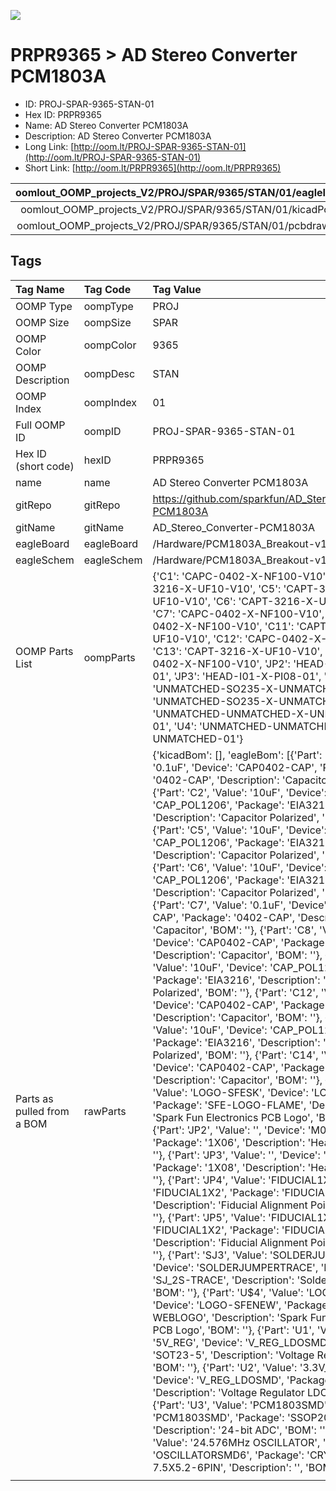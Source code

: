 


  
![][im]
# PRPR9365 > AD Stereo Converter PCM1803A

- ID: PROJ-SPAR-9365-STAN-01
- Hex ID: PRPR9365
- Name: AD Stereo Converter PCM1803A
- Description: AD Stereo Converter PCM1803A
- Long Link: [http://oom.lt/PROJ-SPAR-9365-STAN-01](http://oom.lt/PROJ-SPAR-9365-STAN-01)
- Short Link: [http://oom.lt/PRPR9365](http://oom.lt/PRPR9365)
  

|oomlout_OOMP_projects_V2/PROJ/SPAR/9365/STAN/01/eagleImage.png|oomlout_OOMP_projects_V2/PROJ/SPAR/9365/STAN/01/eagleSchemImage.png|oomlout_OOMP_projects_V2/PROJ/SPAR/9365/STAN/01/kicadPcb3dFront.png|oomlout_OOMP_projects_V2/PROJ/SPAR/9365/STAN/01/kicadPcb3dBack.png|
| :---: | :---: | :---: | :---: |
|oomlout_OOMP_projects_V2/PROJ/SPAR/9365/STAN/01/kicadPcb3d.png|oomlout_OOMP_projects_V2/PROJ/SPAR/9365/STAN/01/bomBack.png|oomlout_OOMP_projects_V2/PROJ/SPAR/9365/STAN/01/bomFront.png|oomlout_OOMP_projects_V2/PROJ/SPAR/9365/STAN/01/pcbdraw.svg|
|oomlout_OOMP_projects_V2/PROJ/SPAR/9365/STAN/01/pcbdrawBack.svg||||

## Tags
  

|Tag Name|Tag Code|Tag Value|
| :--- | :--- | :--- |
|OOMP Type|oompType|PROJ|
|OOMP Size|oompSize|SPAR|
|OOMP Color|oompColor|9365|
|OOMP Description|oompDesc|STAN|
|OOMP Index|oompIndex|01|
|Full OOMP ID|oompID|PROJ-SPAR-9365-STAN-01|
|Hex ID (short code)|hexID|PRPR9365|
|name|name|AD Stereo Converter PCM1803A|
|gitRepo|gitRepo|https://github.com/sparkfun/AD_Stereo_Converter-PCM1803A|
|gitName|gitName|AD_Stereo_Converter-PCM1803A|
|eagleBoard|eagleBoard|/Hardware/PCM1803A_Breakout-v11.brd|
|eagleSchem|eagleSchem|/Hardware/PCM1803A_Breakout-v11.sch|
|OOMP Parts List|oompParts|{'C1': 'CAPC-0402-X-NF100-V10', 'C2': 'CAPT-3216-X-UF10-V10', 'C5': 'CAPT-3216-X-UF10-V10', 'C6': 'CAPT-3216-X-UF10-V10', 'C7': 'CAPC-0402-X-NF100-V10', 'C8': 'CAPC-0402-X-NF100-V10', 'C11': 'CAPT-3216-X-UF10-V10', 'C12': 'CAPC-0402-X-NF100-V10', 'C13': 'CAPT-3216-X-UF10-V10', 'C14': 'CAPC-0402-X-NF100-V10', 'JP2': 'HEAD-I01-X-PI06-01', 'JP3': 'HEAD-I01-X-PI08-01', 'U1': 'UNMATCHED-SO235-X-UNMATCHED-01', 'U2': 'UNMATCHED-SO235-X-UNMATCHED-01', 'U3': 'UNMATCHED-UNMATCHED-X-UNMATCHED-01', 'U4': 'UNMATCHED-UNMATCHED-X-UNMATCHED-01'}|
|Parts as pulled from a BOM|rawParts|{'kicadBom': [], 'eagleBom': [{'Part': 'C1', 'Value': '0.1uF', 'Device': 'CAP0402-CAP', 'Package': '0402-CAP', 'Description': 'Capacitor', 'BOM': ''}, {'Part': 'C2', 'Value': '10uF', 'Device': 'CAP_POL1206', 'Package': 'EIA3216', 'Description': 'Capacitor Polarized', 'BOM': ''}, {'Part': 'C5', 'Value': '10uF', 'Device': 'CAP_POL1206', 'Package': 'EIA3216', 'Description': 'Capacitor Polarized', 'BOM': ''}, {'Part': 'C6', 'Value': '10uF', 'Device': 'CAP_POL1206', 'Package': 'EIA3216', 'Description': 'Capacitor Polarized', 'BOM': ''}, {'Part': 'C7', 'Value': '0.1uF', 'Device': 'CAP0402-CAP', 'Package': '0402-CAP', 'Description': 'Capacitor', 'BOM': ''}, {'Part': 'C8', 'Value': '0.1uF', 'Device': 'CAP0402-CAP', 'Package': '0402-CAP', 'Description': 'Capacitor', 'BOM': ''}, {'Part': 'C11', 'Value': '10uF', 'Device': 'CAP_POL1206', 'Package': 'EIA3216', 'Description': 'Capacitor Polarized', 'BOM': ''}, {'Part': 'C12', 'Value': '0.1uF', 'Device': 'CAP0402-CAP', 'Package': '0402-CAP', 'Description': 'Capacitor', 'BOM': ''}, {'Part': 'C13', 'Value': '10uF', 'Device': 'CAP_POL1206', 'Package': 'EIA3216', 'Description': 'Capacitor Polarized', 'BOM': ''}, {'Part': 'C14', 'Value': '0.1uF', 'Device': 'CAP0402-CAP', 'Package': '0402-CAP', 'Description': 'Capacitor', 'BOM': ''}, {'Part': 'JP1', 'Value': 'LOGO-SFESK', 'Device': 'LOGO-SFESK', 'Package': 'SFE-LOGO-FLAME', 'Description': 'Spark Fun Electronics PCB Logo', 'BOM': ''}, {'Part': 'JP2', 'Value': '', 'Device': 'M06SIP', 'Package': '1X06', 'Description': 'Header 6', 'BOM': ''}, {'Part': 'JP3', 'Value': '', 'Device': 'M08', 'Package': '1X08', 'Description': 'Header 8', 'BOM': ''}, {'Part': 'JP4', 'Value': 'FIDUCIAL1X2', 'Device': 'FIDUCIAL1X2', 'Package': 'FIDUCIAL-1X2', 'Description': 'Fiducial Alignment Points', 'BOM': ''}, {'Part': 'JP5', 'Value': 'FIDUCIAL1X2', 'Device': 'FIDUCIAL1X2', 'Package': 'FIDUCIAL-1X2', 'Description': 'Fiducial Alignment Points', 'BOM': ''}, {'Part': 'SJ3', 'Value': 'SOLDERJUMPERTRACE', 'Device': 'SOLDERJUMPERTRACE', 'Package': 'SJ_2S-TRACE', 'Description': 'Solder Jumper', 'BOM': ''}, {'Part': 'U$4', 'Value': 'LOGO-SFENEW', 'Device': 'LOGO-SFENEW', 'Package': 'SFE-NEW-WEBLOGO', 'Description': 'Spark Fun Electronics PCB Logo', 'BOM': ''}, {'Part': 'U1', 'Value': '5V_REG', 'Device': 'V_REG_LDOSMD', 'Package': 'SOT23-5', 'Description': 'Voltage Regulator LDO', 'BOM': ''}, {'Part': 'U2', 'Value': '3.3V_REG', 'Device': 'V_REG_LDOSMD', 'Package': 'SOT23-5', 'Description': 'Voltage Regulator LDO', 'BOM': ''}, {'Part': 'U3', 'Value': 'PCM1803SMD', 'Device': 'PCM1803SMD', 'Package': 'SSOP20', 'Description': '24-bit ADC', 'BOM': ''}, {'Part': 'U4', 'Value': '24.576MHz OSCILLATOR', 'Device': 'OSCILLATORSMD6', 'Package': 'CRYSTAL-SMD-7.5X5.2-6PIN', 'Description': '', 'BOM': ''}]}|
||||



[im]: PROJ/SPAR/9365/STAN/01/kicadPcb3d_450.png
